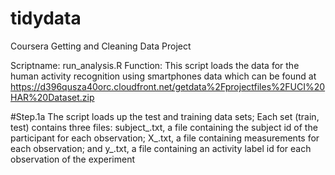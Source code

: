# tidydata
Coursera Getting and Cleaning Data Project

Scriptname: run_analysis.R
Function: This script loads the data for the human activity recognition using smartphones data 
which can be found at https://d396qusza40orc.cloudfront.net/getdata%2Fprojectfiles%2FUCI%20HAR%20Dataset.zip

#Step.1a The script loads up the test and training data sets; Each set (train, test) contains three files: subject_<set>.txt, a file containing the subject id of the participant for each observation; X_<set>.txt, a file containing measurements for each observation; and y_<set>.txt, a file containing an activity label id for each observation of the experiment
